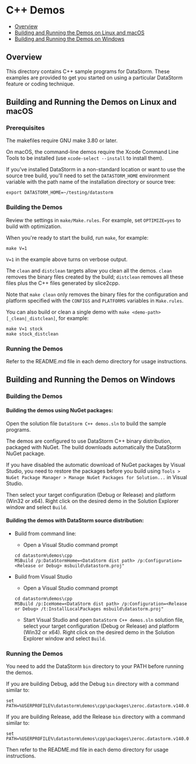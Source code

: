 # C++ Demos

- [Overview](#overview)
- [Building and Running the Demos on Linux and macOS](#building-and-running-the-demos-on-linux-and-macos)
- [Building and Running the Demos on Windows](#building-and-running-the-demos-on-windows)

## Overview

This directory contains C++ sample programs for DataStorm. These examples are
provided to get you started on using a particular DataStorm feature or coding
technique.

## Building and Running the Demos on Linux and macOS

### Prerequisites

The makefiles require GNU make 3.80 or later.

On macOS, the command-line demos require the Xcode Command Line Tools to be
installed (use `xcode-select --install` to install them).

If you've installed DataStorm in a non-standard location or want to use the 
source tree build, you'll need to set the `DATASTORM_HOME` environment variable 
with the path name of the installation directory or source tree:
```
export DATASTORM_HOME=~/testing/datastorm
```

### Building the Demos

Review the settings in `make/Make.rules`. For example, set `OPTIMIZE=yes`
to build with optimization.

When you're ready to start the build, run `make`, for example:
```
make V=1
```

`V=1` in the example above turns on verbose output.

The `clean` and `distclean` targets allow you clean all the demos. `clean`
removes the binary files created by the build; `distclean` removes all these
files plus the C++ files generated by slice2cpp.

Note that `make clean` only removes the binary files for the configuration and
platform specified with the `CONFIGS` and `PLATFORMS` variables in `Make.rules`.

You can also build or clean a single demo with `make <demo-path>[_clean|_distclean]`,
for example:
```
make V=1 stock
make stock_distclean
```

### Running the Demos

Refer to the README.md file in each demo directory for usage instructions.

## Building and Running the Demos on Windows

### Building the Demos

#### Building the demos using NuGet packages:

Open the solution file `DataStorm C++ demos.sln` to build the sample programs.

The demos are configured to use DataStorm C++ binary distribution, packaged with
NuGet. The build downloads automatically the DataStorm NuGet package.

If you have disabled the automatic download of NuGet packages by Visual Studio,
you need to restore the packages before you build using `Tools > NuGet Package
Manager > Manage NuGet Packages for Solution...` in Visual Studio.

Then select your target configuration (Debug or Release) and platform (Win32
or x64). Right click on the desired demo in the Solution Explorer window and
select `Build`.

#### Building the demos with DataStorm source distribution:

- Build from command line:
  * Open a Visual Studio command prompt
  ```
  cd datastorm\demos\cpp
  MSBuild /p:DataStormHome=<DataStorm dist path> /p:Configuration=<Release or Debug> msbuild\datastorm.proj"
  ```

- Build from Visual Studio
  * Open a Visual Studio command prompt
  ```
  cd datastorm\demos\cpp
  MSBuild /p:IceHome=<DataStorm dist path> /p:Configuration=<Release or Debug> /t:InstallLocalPackages msbuild\datastorm.proj"
  ```

  * Start Visual Studio and open `DataStorm C++ demos.sln` solution file, select
    your target configuration (Debug or Release) and platform (Win32 or x64). 
    Right click on the desired demo in the Solution Explorer window and select 
    `Build`.

### Running the Demos

You need to add the DataStorm `bin` directory to your PATH before running the 
demos.

If you are building Debug, add the Debug `bin` directory with a command similar
to:
```
set PATH=%USERPROFILE%\datastorm\demos\cpp\packages\zeroc.datastorm.v140.0.1.0\build\native\bin\x64\Debug;%PATH%
```

If you are building Release, add the Release `bin` directory with a command
similar to:
```
set PATH=%USERPROFILE%\datastorm\demos\cpp\packages\zeroc.datastorm.v140.0.1.0\build\native\bin\x64\Release;%PATH%
```

Then refer to the README.md file in each demo directory for usage instructions.
